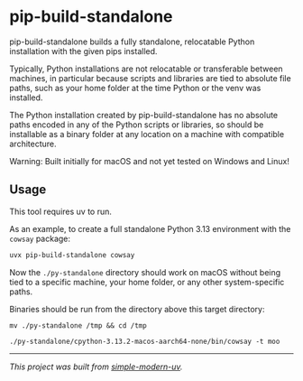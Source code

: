 # pip-build-standalone

pip-build-standalone builds a fully standalone, relocatable Python installation with the
given pips installed.

Typically, Python installations are not relocatable or transferable between machines, in
particular because scripts and libraries are tied to absolute file paths, such as your
home folder at the time Python or the venv was installed.

The Python installation created by pip-build-standalone has no absolute paths encoded in
any of the Python scripts or libraries, so should be installable as a binary folder at
any location on a machine with compatible architecture.

Warning: Built initially for macOS and not yet tested on Windows and Linux!

## Usage

This tool requires uv to run.

As an example, to create a full standalone Python 3.13 environment with the `cowsay`
package:

```sh
uvx pip-build-standalone cowsay
```

Now the `./py-standalone` directory should work on macOS without being tied to a
specific machine, your home folder, or any other system-specific paths.

Binaries should be run from the directory above this target directory:

```
mv ./py-standalone /tmp && cd /tmp

./py-standalone/cpython-3.13.2-macos-aarch64-none/bin/cowsay -t moo
```

* * *

*This project was built from
[simple-modern-uv](https://github.com/jlevy/simple-modern-uv).*
